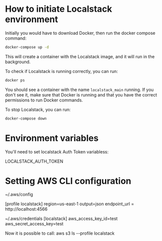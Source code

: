 # How to initiate **Localstack** environment

Initially you would have to download Docker, then run the docker compose command:

```bash
docker-compose up -d
```

This will create a container with the Localstack image, and it will run in the background.

To check if Localstack is running correctly, you can run:

```bash
docker ps
```

You should see a container with the name `localstack_main` running. If you don't see it, make sure that Docker is running and that you have the correct permissions to run Docker commands.

To stop Localstack, you can run:

```bash
docker-compose down
```

# Environment variables

You'll need to set localstack Auth Token variabless:

LOCALSTACK_AUTH_TOKEN

# Setting AWS CLI configuration

~/.aws/config

[profile localstack]
region=us-east-1
output=json
endpoint_url = http://localhost:4566

~/.aws/credentials
[localstack]
aws_access_key_id=test
aws_secret_access_key=test

Now it is possible to call: aws s3 ls --profile localstack